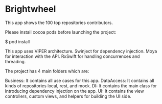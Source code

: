 # Brightwheel

This app shows the 100 top repositories contributors.

Please install cocoa pods before launching the project:

$ pod install

This app uses VIPER architecture. 
Swinject for dependency injection. 
Moya for interaction with the API.
RxSwift for handling concurrences and threading.

The project has 4 main folders which are:

Business: It contains all use cases for this app.
DataAccess: It contains all kinds of repositories local, rest, and mock.
DI: It contains the main class for introducing dependency injection on the app.
UI: It contains the view controllers, custom views, and helpers for building the UI side.
